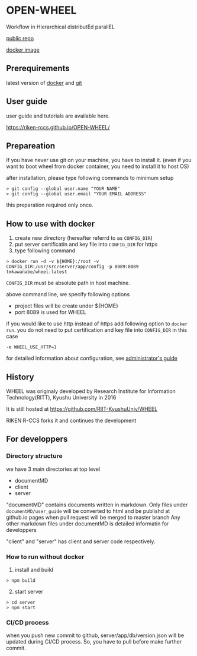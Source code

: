 # OPEN-WHEEL
Workflow in Hierarchical distributEd parallEL

[public repo](https://github.com/RIKEN-RCCS/OPEN-WHEEL)

[docker image](https://hub.docker.com/r/tmkawanabe/wheel)

## Prerequirements
latest version of [docker](https://www.docker.com/) and [git](https://git-scm.com/)

## User guide
user guide and tutorials are available here.

https://riken-rccs.github.io/OPEN-WHEEL/

## Prepareation
If you have never use git on your machine, you have to install it.
(even if you want to boot wheel from docker container, you need to install it to host OS)

after installation, please type following commands to minimum setup

```
> git config --global user.name "YOUR NAME"
> git config --global user.email "YOUR EMAIL ADDRESS"
```

this preparation required only once.

## How to use with docker
1. create new directory (hereafter referrd to as `CONFIG_DIR`)
2. put server certificatin and key file into `CONFIG_DIR` for https
3. type following command

```
> docker run -d -v ${HOME}:/root -v CONFIG_DIR:/usr/src/server/app/config -p 8089:8089 tmkawanabe/wheel:latest
```

`CONFIG_DIR` must be absolute path in host machine.

above command line, we specify following options

- project files will be create under ${HOME}
- port 8089 is used for WHEEL

if you would like to use http instead of https add following option to `docker run`.
you do not need to put certification and key file into `CONFIG_DIR` in this case

```
-e WHEEL_USE_HTTP=1
```

for detailed information about configuration, see [administrator's guide](./documentMD/AdminGuide.md)

## History
WHEEL was originaly developed by Research Institute for Information Technology(RITT), Kyushu University in 2016

It is still hosted at https://github.com/RIIT-KyushuUniv/WHEEL

RIKEN R-CCS forks it and continues the development


## For developpers
### Directory structure
we have 3 main directories at top level

- documentMD
- client
- server

"documentMD" contains documents written in markdown.
Only files under `documentMD/user_guide` will be converted to html and be publishd at github.io pages
when pull request will be merged to master branch
Any other markdown files under documentMD is detailed informatin for developpers

"client" and "server" has client and server code respectively.

### How to run without docker
1. install and build
```
> npm build
```
2. start server
```
> cd server
> npm start
```

### CI/CD process
when you push new commit to github, server/app/db/version.json will be updated during CI/CD process.
So, you have to pull before make further commit.
